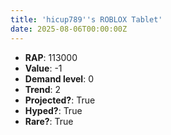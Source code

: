 ```yaml
---
title: 'hicup789''s ROBLOX Tablet'
date: 2025-08-06T00:00:00Z
---
```

- **RAP**: 113000
- **Value**: -1
- **Demand level**: 0
- **Trend**: 2
- **Projected?**: True
- **Hyped?**: True
- **Rare?**: True
